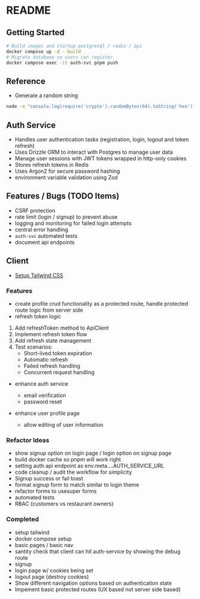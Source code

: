 # README

## Getting Started

```bash
# Build images and startup postgresql / redis / api
docker compose up -d --build
# Migrate database so users can register
docker compose exec -it auth-svc pnpm push
```

## Reference

- Generate a random string

```bash
node -e "console.log(require('crypto').randomBytes(64).toString('hex'))"
```

## Auth Service

- Handles user authentication tasks (registration, login, logout and token refresh)
- Uses Drizzle ORM to interact with Postgres to manage user data
- Manage user sessions with JWT tokens wrapped in http-only cookies
- Stores refresh tokens in Redis
- Uses Argon2 for secure password hashing
- environment variable validation using Zod

## Features / Bugs (TODO Items)

- CSRF protection
- rate limit (login / signup) to prevent abuse
- logging and monitoring for failed login attempts
- central error handling
- `auth-svc` automated tests
- document api endpoints

## Client

- [Setup Tailwind CSS](https://tailwindcss.com/docs/guides/sveltekit)

### Features

- create profile crud functionality as a protected route, handle protected route logic from server side
- refresh token logic

1. Add refreshToken method to ApiClient
2. Implement refresh token flow
3. Add refresh state management
4. Test scenarios:
    - Short-lived token expiration
    - Automatic refresh
    - Failed refresh handling
    - Concurrent request handling

- enhance auth service
  - email verification
  - password reset

- enhance user profile page
  - allow editing of user information

### Refactor Ideas

- show signup option on login page / login option on signup page
- build docker cache so pnpm will work right
- setting auth api endpoint as env.meta....AUTH_SERVICE_URL
- code cleanup / audit the workflow for simplicity
- Signup success or fail toast
- format signup form to match similar to login theme
- refactor forms to usesuper forms
- automated tests
- RBAC (customers vs restaurant owners)

### Completed

- setup tailwind
- docker compose setup
- basic pages / basic nav
- santity check that client can hit auth-service by showing the debug route
- signup
- login page w/ cookies being set
- logout page (destroy cookies)
- Show different navigation options based on authentication state
- Impement basic protected routes (UX based not server side based)